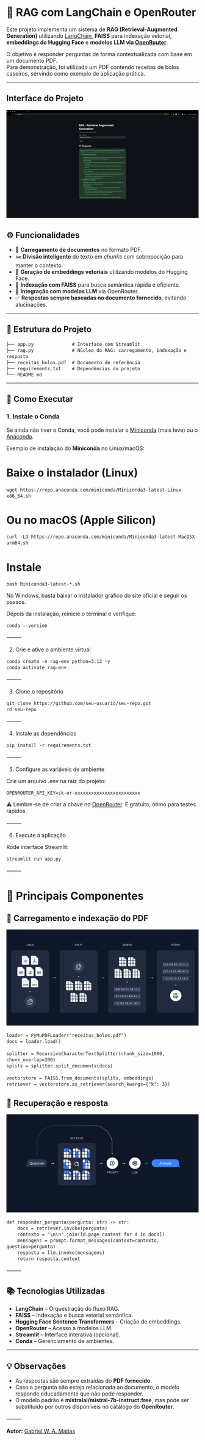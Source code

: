 # 📘 RAG com LangChain e OpenRouter

Este projeto implementa um sistema de **RAG (Retrieval-Augmented Generation)** utilizando [LangChain](https://www.langchain.com/), **FAISS** para indexação vetorial, **embeddings do Hugging Face** e **modelos LLM via  [OpenRouter](https://openrouter.ai/)**.  

O objetivo é responder perguntas de forma contextualizada com base em um documento PDF.  
Para demonstração, foi utilizado um PDF contendo receitas de bolos caseiros, servindo como exemplo de aplicação prática.

---

## Interface do Projeto

![Interface do Projeto](https://raw.githubusercontent.com/ligia-ufpe/rag/main/image.png)

## ⚙️ Funcionalidades

- 📂 **Carregamento de documentos** no formato PDF.  
- ✂️ **Divisão inteligente** do texto em *chunks* com sobreposição para manter o contexto.  
- 🧩 **Geração de embeddings vetoriais** utilizando modelos do Hugging Face.  
- 🔎 **Indexação com FAISS** para busca semântica rápida e eficiente.  
- 🤖 **Integração com modelos LLM** via OpenRouter.  
- ✅ **Respostas sempre baseadas no documento fornecido**, evitando alucinações.  
---

## 📂 Estrutura do Projeto
```
├── app.py              # Interface com Streamlit
├── rag.py              # Núcleo do RAG: carregamento, indexação e resposta
├── receitas_bolos.pdf  # Documento de referência
├── requirements.txt    # Dependências do projeto
└── README.md           
```
---

## 🚀 Como Executar

### 1. Instale o Conda

Se ainda não tiver o Conda, você pode instalar o [Miniconda](https://docs.conda.io/en/latest/miniconda.html) (mais leve) ou o [Anaconda](https://www.anaconda.com/download).  

Exemplo de instalação do **Miniconda** no Linux/macOS:  
# Baixe o instalador (Linux)
```
wget https://repo.anaconda.com/miniconda/Miniconda3-latest-Linux-x86_64.sh
```
# Ou no macOS (Apple Silicon)
```
curl -LO https://repo.anaconda.com/miniconda/Miniconda3-latest-MacOSX-arm64.sh
```
# Instale
```
bash Miniconda3-latest-*.sh
```
No Windows, basta baixar o instalador gráfico do site oficial e seguir os passos.

Depois da instalação, reinicie o terminal e verifique:
```
conda --version
```

⸻

2. Crie e ative o ambiente virtual
```
conda create -n rag-env python=3.12 -y
conda activate rag-env
```

⸻

3. Clone o repositório
```
git clone https://github.com/seu-usuario/seu-repo.git
cd seu-repo
```

⸻

4. Instale as dependências
```
pip install -r requirements.txt
```

⸻

5. Configure as variáveis de ambiente

Crie um arquivo .env na raiz do projeto:
```
OPENROUTER_API_KEY=sk-or-xxxxxxxxxxxxxxxxxxxxxxxx
```
⚠️ Lembre-se de criar a chave no [OpenRouter](https://openrouter.ai/). É gratuito, ótimo para testes rápidos.


⸻

6. Execute a aplicação

Rode interface Streamlit:
```
streamlit run app.py
```

⸻

# 🧠 Principais Componentes

## 🔑 Carregamento e indexação do PDF
![Interface do Projeto](https://raw.githubusercontent.com/ligia-ufpe/rag/main/split.png)

```
loader = PyMuPDFLoader("receitas_bolos.pdf")
docs = loader.load()

splitter = RecursiveCharacterTextSplitter(chunk_size=1000, chunk_overlap=200)
splits = splitter.split_documents(docs)

vectorstore = FAISS.from_documents(splits, embeddings)
retriever = vectorstore.as_retriever(search_kwargs={"k": 3})

```
## 🔎 Recuperação e resposta
![Interface do Projeto](https://raw.githubusercontent.com/ligia-ufpe/rag/main/retrieve.png)
```
def responder_pergunta(pergunta: str) -> str:
    docs = retriever.invoke(pergunta)
    contexto = "\n\n".join([d.page_content for d in docs])
    mensagens = prompt.format_messages(context=contexto, question=pergunta)
    resposta = llm.invoke(mensagens)
    return resposta.content
```

⸻

## 📚 Tecnologias Utilizadas
- **LangChain** – Orquestração do fluxo RAG.  
- **FAISS** – Indexação e busca vetorial semântica.  
- **Hugging Face Sentence Transformers** – Criação de embeddings.  
- **OpenRouter** – Acesso a modelos LLM.  
- **Streamlit** – Interface interativa (opcional).  
- **Conda** – Gerenciamento de ambientes.  

---

## 💡 Observações
- As respostas são sempre extraídas do **PDF fornecido**.  
- Caso a pergunta não esteja relacionada ao documento, o modelo responde educadamente que não pode responder.  
- O modelo padrão é **mistralai/mistral-7b-instruct:free**, mas pode ser substituído por outros disponíveis no catálogo do **OpenRouter**.  

⸻

**Autor:** [Gabriel W. A. Matias](https://www.linkedin.com/in/gabriel-w-a-matias-a9913a210/)
